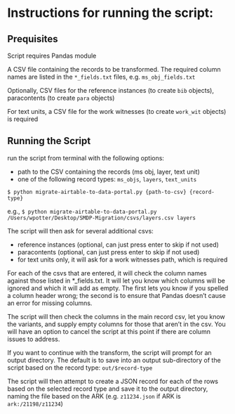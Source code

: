 # Instructions for running the script:

## Prequisites

Script requires Pandas module

A CSV file containing the records to be transformed. The required column names are listed in the `*_fields.txt` files, e.g. `ms_obj_fields.txt`

Optionally, CSV files for the reference instances (to create `bib` objects), paracontents (to create `para` objects)

For text units, a CSV file for the work witnesses (to create `work_wit` objects) is required

## Running the Script

run the script from terminal with the following options:

- path to the CSV containing the records (ms obj, layer, text unit)
- one of the following record types: `ms_objs`, `layers`, `text_units`

`$ python migrate-airtable-to-data-portal.py {path-to-csv} {record-type}`

e.g., `$ python migrate-airtable-to-data-portal.py /Users/wpotter/Desktop/SMDP-Migration/csvs/layers.csv layers`

The script will then ask for several additional csvs:
- reference instances (optional, can just press enter to skip if not used)
- paracontents (optional, can just press enter to skip if not used)
- for text units only, it will ask for a work witnesses path, which is required

For each of the csvs that are entered, it will check the column names against those listed in *_fields.txt. It will let you know which columns will be ignored and which it will add as empty. The first lets you know if you spelled a column header wrong; the second is to ensure that Pandas doesn’t cause an error for missing columns.

The script will then check the columns in the main record csv, let you know the variants, and supply empty columns for those that aren’t in the csv. You will have an option to cancel the script at this point if there are column issues to address.

If you want to continue with the transform, the script will prompt for an output directory. The default is to save into an output sub-directory of the script based on the record type: `out/$record-type`

The script will then attempt to create a JSON record for each of the rows based on the selected record type and save it to the output directory, naming the file based on the ARK (e.g. `z11234.json` if ARK is `ark:/21198/z11234`)
